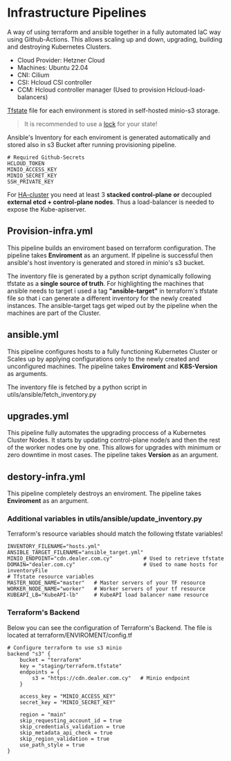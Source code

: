 # Infrastructure Pipelines
A way of using terraform and ansible together in a fully automated IaC way using Github-Actions. This allows scaling up and down, upgrading, building and destroying Kubernetes Clusters.

- Cloud Provider: Hetzner Cloud
- Machines: Ubuntu 22.04
- CNI: Cilium
- CSI: Hcloud CSI controller
- CCM: Hcloud controller manager (Used to provision Hcloud-load-balancers)

[Tfstate](https://developer.hashicorp.com/terraform/language/state) file for each environment is stored in self-hosted minio-s3 storage. 
> It is recommended to use a [lock](https://developer.hashicorp.com/terraform/language/state/locking) for your state!

Ansible's Inventory for each enviroment is generated automatically and stored also in s3 Bucket after running provisioning pipeline.

```
# Required Github-Secrets
HCLOUD_TOKEN
MINIO_ACCESS_KEY
MINIO_SECRET_KEY
SSH_PRIVATE_KEY
```

For [HA-cluster](https://kubernetes.io/docs/setup/production-environment/tools/kubeadm/ha-topology) you need at least 3 __stacked control-plane__ **or** decoupled __external etcd + control-plane nodes__. Thus a load-balancer is needed to expose the Kube-apiserver.

## Provision-infra.yml
This pipeline builds an enviroment based on terraform configuration. The pipeline takes __**Enviroment**__ as an argument. If pipeline is successful then ansible's host inventory is generated and stored in minio's s3 bucket.

The inventory file is generated by a python script dynamically following tfstate as a **single source of truth**. For highlighting the machines that ansible needs to target i used a tag __"**ansible-target**"__ in terraform's tfstate file so that i can generate a different inventory for the newly created instances. The ansible-target tags get wiped out by the pipeline when the machines are part of the Cluster.

## ansible.yml
This pipeline configures hosts to a fully functioning Kubernetes Cluster or Scales up by applying configurations only to the newly created and unconfigured machines. The pipeline takes __**Enviroment**__ and __**K8S-Version**__ as arguments.

The inventory file is fetched by a python script in utils/ansible/fetch_inventory.py

## upgrades.yml
This pipeline fully automates the upgrading proccess of a Kubernetes Cluster Nodes. It starts by updating control-plane node/s and then the rest of the worker nodes one by one. This allows for upgrades with minimum or zero downtime in most cases. The pipeline takes __**Version**__ as an argument. 

## destory-infra.yml
This pipeline completely destroys an enviroment. The pipeline takes __**Enviroment**__ as an argument. 

### Additional variables in utils/ansible/update_inventory.py
Terraform's resource variables should match the following tfstate variables!

```
INVENTORY_FILENAME="hosts.yml"                  
ANSIBLE_TARGET_FILENAME="ansible_target.yml"
MINIO_ENDPOINT="cdn.dealer.com.cy"          # Used to retrieve tfstate
DOMAIN="dealer.com.cy"                      # Used to name hosts for inventoryFile
# Tfstate resource variables
MASTER_NODE_NAME="master"   # Master servers of your TF resource
WORKER_NODE_NAME="worker"   # Worker servers of your tf resource
KUBEAPI_LB="KubeAPI-lb"     # KubeAPI load balancer name resource
```

### Terraform's Backend
Below you can see the configuration of Terraform's Backend. The file is located at terraform/ENVIROMENT/config.tf
```
# Configure terraform to use s3 minio
backend "s3" {
    bucket = "terraform"
    key = "staging/terraform.tfstate"
    endpoints = {
        s3 = "https://cdn.dealer.com.cy"   # Minio endpoint
    }

    access_key = "MINIO_ACCESS_KEY"
    secret_key = "MINIO_SECRET_KEY"

    region = "main"
    skip_requesting_account_id = true
    skip_credentials_validation = true
    skip_metadata_api_check = true
    skip_region_validation = true
    use_path_style = true
}
```